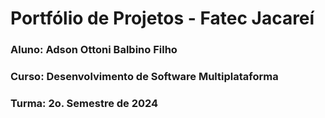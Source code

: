 # Portfólio de Projetos - Fatec Jacareí
### Aluno: Adson Ottoni Balbino Filho
### Curso: Desenvolvimento de Software Multiplataforma
### Turma: 2o. Semestre de 2024